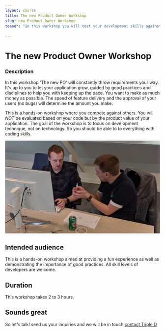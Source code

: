 ```yaml
---
layout: course
title: The new Product Owner Workshop
slug: new Product Owner Workshop
teaser: "In this workshop you will test your development skills against those of your fellow developers. Trying to deliver features at a sustainable speed. Because the only way to go fast is to go well."

---
```


# The new Product Owner Workshop

### Description

In this workshop 'The new PO' will constantly throw requirements your way. It's up to you to let your application grow, guided by good practices and disciplines to help you with keeping up the pace. You want to make as much money as possible. The speed of feature delivery and the approval of your users (no bugs) will determine the amount you make.

This is a hands-on workshop where you compete against others. You will *NOT* be evaluated based on your code but by the product value of your application. The goal of the workshop is to focus on development technique, not on technology. So you should be able to to everything with coding skills.

![Pair programming](/img/courses/pairing.jpg)

## Intended audience

This is a hands-on workshop aimed at providing a fun experience as well as demonstrating the importance of good practices. All skill levels of developers are welcome.  

## Duration

This workshop takes 2 to 3 hours. 

## Sounds great

So let's talk! send us your inquiries and we will be in touch 
[contact Triple D](/contact/)
